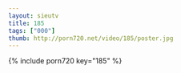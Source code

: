 ```yaml
--- 
layout: sieutv
title: 185
tags: ["000"]
thumb: http://porn720.net/video/185/poster.jpg
---
```

{% include porn720 key="185" %} 
